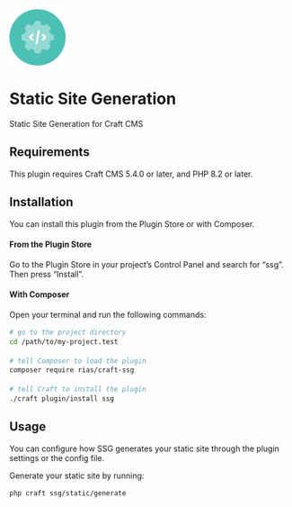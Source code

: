 <img width="100" src="./src/icon.svg">

# Static Site Generation

Static Site Generation for Craft CMS

## Requirements

This plugin requires Craft CMS 5.4.0 or later, and PHP 8.2 or later.

## Installation

You can install this plugin from the Plugin Store or with Composer.

#### From the Plugin Store

Go to the Plugin Store in your project’s Control Panel and search for “ssg”. Then press “Install”.

#### With Composer

Open your terminal and run the following commands:

```bash
# go to the project directory
cd /path/to/my-project.test

# tell Composer to load the plugin
composer require rias/craft-ssg

# tell Craft to install the plugin
./craft plugin/install ssg
```

## Usage

You can configure how SSG generates your static site through the plugin settings or the config file.

Generate your static site by running:

```shell
php craft ssg/static/generate
```
